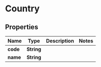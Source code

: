 
# Country

## Properties
Name | Type | Description | Notes
------------ | ------------- | ------------- | -------------
**code** | **String** |  | 
**name** | **String** |  | 



